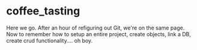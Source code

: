 # coffee_tasting
Here we go. After an hour of refiguring out Git, we're on the same page. Now to remember how to setup an entire project, create objects, link a DB, create crud functionality.... oh boy.

